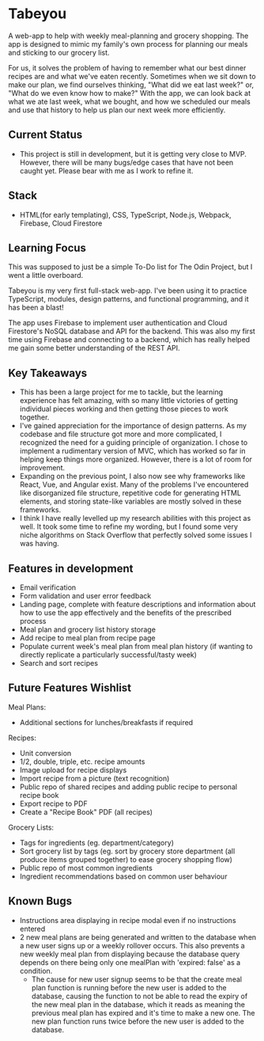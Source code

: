 # Tabeyou

A web-app to help with weekly meal-planning and grocery shopping. The app is designed to mimic my family's own process for planning our meals and sticking to our grocery list.

For us, it solves the problem of having to remember what our best dinner recipes are and what we've eaten recently. Sometimes when we sit down to make our plan, we find ourselves thinking, "What did we eat last week?" or, "What do we even know how to make?" With the app, we can look back at what we ate last week, what we bought, and how we scheduled our meals and use that history to help us plan our next week more efficiently.

## Current Status

-   This project is still in development, but it is getting very close to MVP. However, there will be many bugs/edge cases that have not been caught yet. Please bear with me as I work to refine it.

## Stack

-   HTML(for early templating), CSS, TypeScript, Node.js, Webpack, Firebase, Cloud Firestore

## Learning Focus

This was supposed to just be a simple To-Do list for The Odin Project, but I went a little overboard.

Tabeyou is my very first full-stack web-app. I've been using it to practice TypeScript, modules, design patterns, and functional programming, and it has been a blast!

The app uses Firebase to implement user authentication and Cloud Firestore's NoSQL database and API for the backend. This was also my first time using Firebase and connecting to a backend, which has really helped me gain some better understanding of the REST API.

## Key Takeaways

-   This has been a large project for me to tackle, but the learning experience has felt amazing, with so many little victories of getting individual pieces working and then getting those pieces to work together.
-   I've gained appreciation for the importance of design patterns. As my codebase and file structure got more and more complicated, I recognized the need for a guiding principle of organization. I chose to implement a rudimentary version of MVC, which has worked so far in helping keep things more organized. However, there is a lot of room for improvement.
-   Expanding on the previous point, I also now see why frameworks like React, Vue, and Angular exist. Many of the problems I've encountered like disorganized file structure, repetitive code for generating HTML elements, and storing state-like variables are mostly solved in these frameworks.
-   I think I have really levelled up my research abilities with this project as well. It took some time to refine my wording, but I found some very niche algorithms on Stack Overflow that perfectly solved some issues I was having.

## Features in development

-   Email verification
-   Form validation and user error feedback
-   Landing page, complete with feature descriptions and information about how to use the app effectively and the benefits of the prescribed process
-   Meal plan and grocery list history storage
-   Add recipe to meal plan from recipe page
-   Populate current week's meal plan from meal plan history (if wanting to directly replicate a particularly successful/tasty week)
-   Search and sort recipes

## Future Features Wishlist

Meal Plans:

-   Additional sections for lunches/breakfasts if required

Recipes:

-   Unit conversion
-   1/2, double, triple, etc. recipe amounts
-   Image upload for recipe displays
-   Import recipe from a picture (text recognition)
-   Public repo of shared recipes and adding public recipe to personal recipe book
-   Export recipe to PDF
-   Create a "Recipe Book" PDF (all recipes)

Grocery Lists:

-   Tags for ingredients (eg. department/category)
-   Sort grocery list by tags (eg. sort by grocery store department (all produce items grouped together) to ease grocery shopping flow)
-   Public repo of most common ingredients
-   Ingredient recommendations based on common user behaviour

## Known Bugs

-   Instructions area displaying in recipe modal even if no instructions entered
-   2 new meal plans are being generated and written to the database when a new user signs up or a weekly rollover occurs. This also prevents a new weekly meal plan from displaying because the database query depends on there being only one mealPlan with 'expired: false' as a condition.
    -   The cause for new user signup seems to be that the create meal plan function is running before the new user is added to the database, causing the function to not be able to read the expiry of the new meal plan in the database, which it reads as meaning the previous meal plan has expired and it's time to make a new one. The new plan function runs twice before the new user is added to the database.
